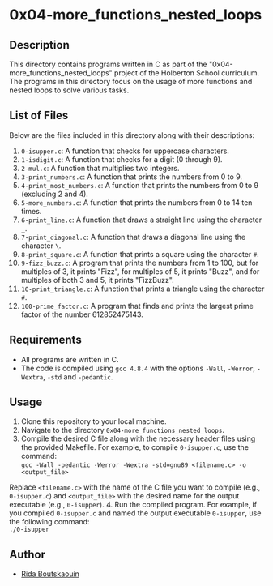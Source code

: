 # 0x04-more_functions_nested_loops

## Description
This directory contains programs written in C as part of the "0x04-more_functions_nested_loops" project of the Holberton School curriculum. The programs in this directory focus on the usage of more functions and nested loops to solve various tasks.

## List of Files
Below are the files included in this directory along with their descriptions:

1. `0-isupper.c`: A function that checks for uppercase characters.
2. `1-isdigit.c`: A function that checks for a digit (0 through 9).
3. `2-mul.c`: A function that multiplies two integers.
4. `3-print_numbers.c`: A function that prints the numbers from 0 to 9.
5. `4-print_most_numbers.c`: A function that prints the numbers from 0 to 9 (excluding 2 and 4).
6. `5-more_numbers.c`: A function that prints the numbers from 0 to 14 ten times.
7. `6-print_line.c`: A function that draws a straight line using the character `_`.
8. `7-print_diagonal.c`: A function that draws a diagonal line using the character `\`.
9. `8-print_square.c`: A function that prints a square using the character `#`.
10. `9-fizz_buzz.c`: A program that prints the numbers from 1 to 100, but for multiples of 3, it prints "Fizz", for multiples of 5, it prints "Buzz", and for multiples of both 3 and 5, it prints "FizzBuzz".
11. `10-print_triangle.c`: A function that prints a triangle using the character `#`.
12. `100-prime_factor.c`: A program that finds and prints the largest prime factor of the number 612852475143.

## Requirements
- All programs are written in C.
- The code is compiled using `gcc 4.8.4` with the options `-Wall`, `-Werror`, `-Wextra`, `-std` and `-pedantic`.

## Usage
1. Clone this repository to your local machine.
2. Navigate to the directory `0x04-more_functions_nested_loops`.
3. Compile the desired C file along with the necessary header files using the provided Makefile. For example, to compile `0-isupper.c`, use the command:\
`gcc -Wall -pedantic -Werror -Wextra -std=gnu89 <filename.c> -o <output_file>`

Replace `<filename.c>` with the name of the C file you want to compile (e.g., `0-isupper.c`) and `<output_file>` with the desired name for the output executable (e.g., `0-isupper`).
4. Run the compiled program. For example, if you compiled `0-isupper.c` and named the output executable `0-isupper`, use the following command:\
`./0-isupper`

## Author
- [Rida Boutskaouin](https://github.com/RidaBoutskaouin)
